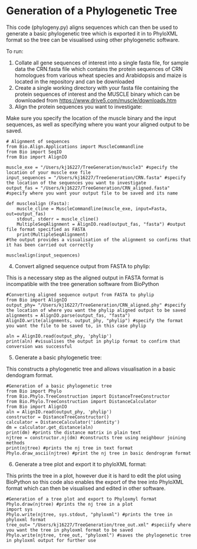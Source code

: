 # Generation of a Phylogenetic Tree
This code (phylogeny.py) aligns sequences which can then be used to generate a basic phylogenetic tree which is exported it in to PhyloXML format so the tree can be visualised using other phylogenetic software. 

To run:
1. Collate all gene sequences of interest into a single fasta file, for sample data the CRN.fasta file which contains the protein sequences of CRN homologues from various wheat species and Arabidopsis and maize is located in the repository and can be downloaded
2. Create a single working directory with your fasta file containing the protein sequences of interest and the MUSCLE binary which can be downloaded from https://www.drive5.com/muscle/downloads.htm
3. Align the protein sequences you want to investigate:

Make sure you specify the location of the muscle binary and the input sequences, as well as specifying where you want your aligned output to be saved. 
```
# Alignment of sequences
from Bio.Align.Applications import MuscleCommandline
from Bio import SeqIO
from Bio import AlignIO

muscle_exe = "/Users/kj16227/TreeGeneration/muscle3" #specify the location of your muscle exe file
input_sequences = "/Users/kj16227/TreeGeneration/CRN.fasta" #specify the location of the sequences you want to investigate
output_fas = "/Users/kj16227/TreeGeneration/CRN_aligned.fasta" #specify where you want your output file to be saved and its name

def musclealign (Fasta): 
    muscle_cline = MuscleCommandline(muscle_exe, input=Fasta, out=output_fas)
    stdout, stderr = muscle_cline()
    MultipleSeqAlignment = AlignIO.read(output_fas, "fasta") #output file format specified as FASTA
    print(MultipleSeqAlignment) 
#the output provides a visualisation of the alignment so confirms that it has been carried out correctly

musclealign(input_sequences)
``` 
4. Convert aligned sequence output from FASTA to phylip:

This is a necessary step as the aligned output in FASTA format is incompatible with the tree generation software from BioPython
```
#Converting aligned sequence output from FASTA to phylip
from Bio import AlignIO
output_phy= "/Users/kj16227/TreeGeneration/CRN_aligned.phy" #specify the location of where you want the phylip aligned output to be saved
alignments = AlignIO.parse(output_fas, "fasta")
AlignIO.write(alignments, output_phy, "phylip") #specify the format you want the file to be saved to, in this case phylip

aln = AlignIO.read(output_phy, 'phylip')
print(aln) #visualises the output in phylip format to confirm that conversion was successful
```
5. Generate a basic phylogenetic tree:

This constructs a phylogenetic tree and allows visualisation in a basic dendogram format. 
```
#Generation of a basic phylogenetic tree
from Bio import Phylo
from Bio.Phylo.TreeConstruction import DistanceTreeConstructor
from Bio.Phylo.TreeConstruction import DistanceCalculator
from Bio import AlignIO
aln = AlignIO.read(output_phy, 'phylip')
constructor = DistanceTreeConstructor()
calculator = DistanceCalculator('identity')
dm = calculator.get_distance(aln)
print(dm) #prints the distance matrix in plain text
njtree = constructor.nj(dm) #constructs tree using neighbour joining methods
print(njtree) #prints the nj tree in text format
Phylo.draw_ascii(njtree) #print the nj tree in basic dendrogram format
```
6. Generate a tree plot and export it to phyloXML format:

This prints the tree in a plot, however due it is hard to edit the plot using BioPython so this code also enables the export of the tree into PhyloXML format which can then be visualised and edited in other software. 
```
#Generation of a tree plot and export to Phyloxmyl format
Phylo.draw(njtree) #prints the nj tree in a plot
import sys
Phylo.write(njtree, sys.stdout, "phyloxml") #prints the tree in phyloxml format
tree_out= "/Users/kj16227/TreeGeneration/tree_out.xml" #speciify where you want the tree in phyloxml format to be saved
Phylo.write(njtree, tree_out, "phyloxml") #saves the phylogenetic tree in phyloxml output for further use
```

